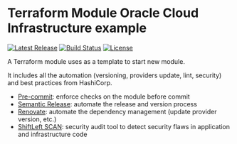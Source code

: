 # Terraform Module Oracle Cloud Infrastructure example

[![Latest Release][release-badge]][release-url]
[![Build Status][github-badge]][github-url]
[![License][license-badge]][license-url]

A Terraform module uses as a template to start new module.

It includes all the automation (versioning, providers update, lint, security) and best practices from HashiCorp.

* [Pre-commit][pre-commit-url]: enforce checks on the module before commit
* [Semantic Release][semantic-release-url]: automate the release and version process
* [Renovate][renovate-url]: automate the dependency management (update provider version, etc.)
* [ShiftLeft SCAN][shiftleft-scan-url]: security audit tool to detect security flaws in application and infrastructure code

[github-badge]: https://github.com/timoa/terraform-module-oci-example/workflows/Terraform/badge.svg
[github-url]: https://github.com/timoa/terraform-module-oci-example/actions?query=workflow%3ATerraform
[release-badge]: https://img.shields.io/github/release/timoa/terraform-module-oci-example.svg
[release-url]: https://github.com/timoa/terraform-module-oci-example/releases/latest
[license-badge]: https://img.shields.io/github/license/timoa/terraform-module-oci-example.svg
[license-url]: https://github.com/timoa/terraform-module-oci-example/blob/main/LICENSE
[pre-commit-url]: https://pre-commit.com/
[semantic-release-url]: https://semantic-release.gitbook.io/semantic-release/
[renovate-url]: https://www.whitesourcesoftware.com/free-developer-tools/renovate/
[shiftleft-scan-url]: https://shiftleft.io/docs/scan/

